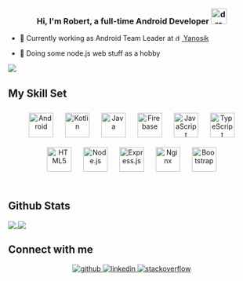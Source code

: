 ### <div align="center">Hi, I'm Robert, a full-time Android Developer <img src="https://profilinator.rishav.dev/skills-assets/android-original-wordmark.svg" alt="drawing" height="32"/></div>  
   

- 💼 Currently working as Android Team Leader at <a href="http://yanosik.pl"><img src="https://store-images.s-microsoft.com/image/apps.64452.9007199266246507.496a208e-e5cb-4f57-bfad-e38254bf9348.0f9b4f35-0a32-4cdd-807c-95f37a3bd940?mode=scale&q=90&h=300&w=300" alt="drawing" height="13"/> Yanosik</a>  
  
- 💩 Doing some node.js web stuff as a hobby  

<div align="left">
<img src="https://komarev.com/ghpvc/?username=Kosert&&style=flat-square" align="left" />
</div>  

<br/>  


## My Skill Set  

<div align="center">  
<img style="margin: 10px" src="https://profilinator.rishav.dev/skills-assets/android-original-wordmark.svg" alt="Android" height="50" />  
<img style="margin: 10px" src="https://profilinator.rishav.dev/skills-assets/kotlinlang-icon.svg" alt="Kotlin" height="50" />  
<img style="margin: 10px" src="https://profilinator.rishav.dev/skills-assets/java-original-wordmark.svg" alt="Java" height="50" />  
<img style="margin: 10px" src="https://profilinator.rishav.dev/skills-assets/firebase.png" alt="Firebase" height="50" />  
<img style="margin: 10px" src="https://profilinator.rishav.dev/skills-assets/javascript-original.svg" alt="JavaScript" height="50" />  
<img style="margin: 10px" src="https://profilinator.rishav.dev/skills-assets/typescript-original.svg" alt="TypeScript" height="50" />  
<img style="margin: 10px" src="https://profilinator.rishav.dev/skills-assets/html5-original-wordmark.svg" alt="HTML5" height="50" />  
<img style="margin: 10px" src="https://profilinator.rishav.dev/skills-assets/nodejs-original-wordmark.svg" alt="Node.js" height="50" />  
<img style="margin: 10px" src="https://profilinator.rishav.dev/skills-assets/express-original-wordmark.svg" alt="Express.js" height="50" />  
<img style="margin: 10px" src="https://profilinator.rishav.dev/skills-assets/nginx-original.svg" alt="Nginx" height="50" />  
<img style="margin: 10px" src="https://profilinator.rishav.dev/skills-assets/bootstrap-plain.svg" alt="Bootstrap" height="50" />  
</div>

<br/>  


## Github Stats  

<a href="https://github.com/Kosert">
  <img align="center" src="https://github-readme-stats.vercel.app/api/top-langs/?username=Kosert&hide_border=true&layout=compact&title_color=fff&icon_color=79ff97&bg_color=151515&text_color=9f9f9f" />
</a>
<a href="https://github.com/Kosert">
  <img align="center" src="https://github-readme-stats.vercel.app/api?username=Kosert&show_icons=true&count_private=true&hide_border=true&hide=contribs,issues&title_color=fff&icon_color=79ff97&text_color=9f9f9f&bg_color=151515" />
</a>


<br/>  


## Connect with me  
<div align="center">
<a href="https://github.com/Kosert" target="_blank">
<img src=https://img.shields.io/badge/github-%2324292e.svg?&style=for-the-badge&logo=github&logoColor=white alt=github style="margin-bottom: 5px;" />
</a>
<a href="https://linkedin.com/in/robert-kosakowski-183b71150/" target="_blank">
<img src=https://img.shields.io/badge/linkedin-%231E77B5.svg?&style=for-the-badge&logo=linkedin&logoColor=white alt=linkedin style="margin-bottom: 5px;" />
</a>
<a href="https://stackoverflow.com/users/6241160/kosert" target="_blank">
<img src=https://img.shields.io/badge/stackoverflow-%23F28032.svg?&style=for-the-badge&logo=stackoverflow&logoColor=white alt=stackoverflow style="margin-bottom: 5px;" />
</a>  
</div>  
  

<br/>  


